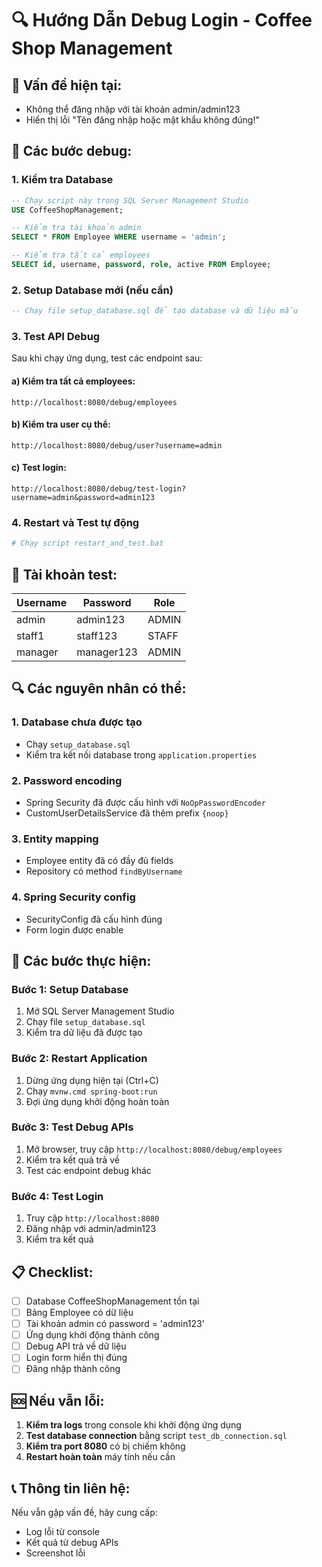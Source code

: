 # 🔍 Hướng Dẫn Debug Login - Coffee Shop Management

## 🚨 Vấn đề hiện tại:
- Không thể đăng nhập với tài khoản admin/admin123
- Hiển thị lỗi "Tên đăng nhập hoặc mật khẩu không đúng!"

## 🔧 Các bước debug:

### 1. **Kiểm tra Database**
```sql
-- Chạy script này trong SQL Server Management Studio
USE CoffeeShopManagement;

-- Kiểm tra tài khoản admin
SELECT * FROM Employee WHERE username = 'admin';

-- Kiểm tra tất cả employees
SELECT id, username, password, role, active FROM Employee;
```

### 2. **Setup Database mới (nếu cần)**
```sql
-- Chạy file setup_database.sql để tạo database và dữ liệu mẫu
```

### 3. **Test API Debug**
Sau khi chạy ứng dụng, test các endpoint sau:

#### a) Kiểm tra tất cả employees:
```
http://localhost:8080/debug/employees
```

#### b) Kiểm tra user cụ thể:
```
http://localhost:8080/debug/user?username=admin
```

#### c) Test login:
```
http://localhost:8080/debug/test-login?username=admin&password=admin123
```

### 4. **Restart và Test tự động**
```bash
# Chạy script restart_and_test.bat
```

## 🎯 Tài khoản test:

| Username | Password | Role |
|----------|----------|------|
| admin | admin123 | ADMIN |
| staff1 | staff123 | STAFF |
| manager | manager123 | ADMIN |

## 🔍 Các nguyên nhân có thể:

### 1. **Database chưa được tạo**
- Chạy `setup_database.sql`
- Kiểm tra kết nối database trong `application.properties`

### 2. **Password encoding**
- Spring Security đã được cấu hình với `NoOpPasswordEncoder`
- CustomUserDetailsService đã thêm prefix `{noop}`

### 3. **Entity mapping**
- Employee entity đã có đầy đủ fields
- Repository có method `findByUsername`

### 4. **Spring Security config**
- SecurityConfig đã cấu hình đúng
- Form login được enable

## 🚀 Các bước thực hiện:

### Bước 1: Setup Database
1. Mở SQL Server Management Studio
2. Chạy file `setup_database.sql`
3. Kiểm tra dữ liệu đã được tạo

### Bước 2: Restart Application
1. Dừng ứng dụng hiện tại (Ctrl+C)
2. Chạy `mvnw.cmd spring-boot:run`
3. Đợi ứng dụng khởi động hoàn toàn

### Bước 3: Test Debug APIs
1. Mở browser, truy cập `http://localhost:8080/debug/employees`
2. Kiểm tra kết quả trả về
3. Test các endpoint debug khác

### Bước 4: Test Login
1. Truy cập `http://localhost:8080`
2. Đăng nhập với admin/admin123
3. Kiểm tra kết quả

## 📋 Checklist:

- [ ] Database CoffeeShopManagement tồn tại
- [ ] Bảng Employee có dữ liệu
- [ ] Tài khoản admin có password = 'admin123'
- [ ] Ứng dụng khởi động thành công
- [ ] Debug API trả về dữ liệu
- [ ] Login form hiển thị đúng
- [ ] Đăng nhập thành công

## 🆘 Nếu vẫn lỗi:

1. **Kiểm tra logs** trong console khi khởi động ứng dụng
2. **Test database connection** bằng script `test_db_connection.sql`
3. **Kiểm tra port 8080** có bị chiếm không
4. **Restart hoàn toàn** máy tính nếu cần

## 📞 Thông tin liên hệ:
Nếu vẫn gặp vấn đề, hãy cung cấp:
- Log lỗi từ console
- Kết quả từ debug APIs
- Screenshot lỗi 